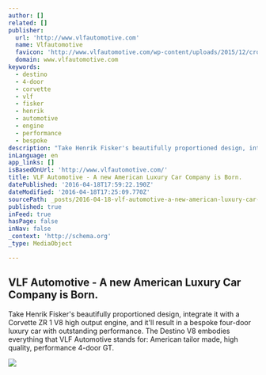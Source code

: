 ```yaml
---
author: []
related: []
publisher:
  url: 'http://www.vlfautomotive.com'
  name: Vlfautomotive
  favicon: 'http://www.vlfautomotive.com/wp-content/uploads/2015/12/cropped-VLF-Logo-192x192.png'
  domain: www.vlfautomotive.com
keywords:
  - destino
  - 4-door
  - corvette
  - vlf
  - fisker
  - henrik
  - automotive
  - engine
  - performance
  - bespoke
description: "Take Henrik Fisker's beautifully proportioned design, integrate it with a Corvette ZR 1 V8 high output engine, and it'll result in a bespoke four-door luxury car with outstanding performance. The Destino V8 embodies everything that VLF Automotive stands for: American tailor made, high quality, performance 4-door GT."
inLanguage: en
app_links: []
isBasedOnUrl: 'http://www.vlfautomotive.com/'
title: VLF Automotive - A new American Luxury Car Company is Born.
datePublished: '2016-04-18T17:59:22.190Z'
dateModified: '2016-04-18T17:25:09.770Z'
sourcePath: _posts/2016-04-18-vlf-automotive-a-new-american-luxury-car-company-is-born.md
published: true
inFeed: true
hasPage: false
inNav: false
_context: 'http://schema.org'
_type: MediaObject

---
```

<article style=""><h1>VLF Automotive - A new American Luxury Car Company is Born.</h1><p>Take Henrik Fisker's beautifully proportioned design, integrate it with a Corvette ZR 1 V8 high output engine, and it'll result in a bespoke four-door luxury car with outstanding performance. The Destino V8 embodies everything that VLF Automotive stands for: American tailor made, high quality, performance 4-door GT.</p><img src="http://www.vlfautomotive.com/wp-content/uploads/2016/01/DSC02143.jpg" /></article>